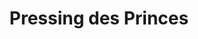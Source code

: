 ---
title: "Pressing des Princes"
url: /versailles/pressing-des-princes-boulevard-du-roi/
shop: blanchisserie
---